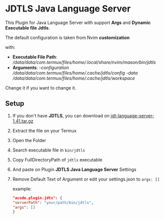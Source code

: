 # JDTLS Java Language Server

This Plugin for Java Language Server with support **Args** and **Dynamic Executable file Jdtls**.

The default configuration is taken from Nvim **customization**

with:
  - **Executable File Path**: _/data/data/com.termux/files/home/.local/share/nvim/mason/bin/jdtls_
  - **Arguments**: _-configuration /data/data/com.termux/files/home/.cache/jdtls/config -data /data/data/com.termux/files/home/.cache/jdtls/workspace_

Change it if you want to change it.

## Setup
  1. If you don't have **JDTLS**, you can download on [jdt-language-server-1.41.tar.gz](https://www.eclipse.org/downloads/download.php?file=/jdtls/milestones/1.41.0/jdt-language-server-1.41.0-202410311350.tar.gz)
  2. Extract the file on your Termux
  3. Open the Folder 
  4. Search executable file in `bin/jdtls`
  5. Copy FullDirectoryPath of `jdtls` executable 
  6. And paste on Plugin **JDTLS Java Language Server** Settings
  7. Remove Default Text of Argument or edit your settings.json to `args: []`
     
      example:
        ```json
      "acode.plugin.jdts": {
        "serverPath": "your/path/bin/jdtls",
        "args": []
      }
        ```